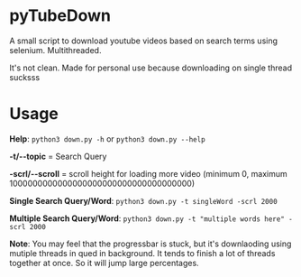 # pyTubeDown

A small script to download youtube videos based on search terms using selenium. Multithreaded.

It's not clean. Made for personal use because downloading on single thread sucksss


# Usage

**Help**: `python3 down.py -h` or `python3 down.py --help`

**-t/--topic** = Search Query

**-scrl/--scroll** = scroll height for loading more video (minimum 0, maximum 1000000000000000000000000000000000000)

**Single Search Query/Word**: `python3 down.py -t singleWord -scrl 2000`

**Multiple Search Query/Word**: `python3 down.py -t "multiple words here" -scrl 2000`

**Note**: You may feel that the progressbar is stuck, but it's downlaoding using mutiple threads in qued in background. It tends to finish a lot of threads together at once. So it will jump large percentages.
